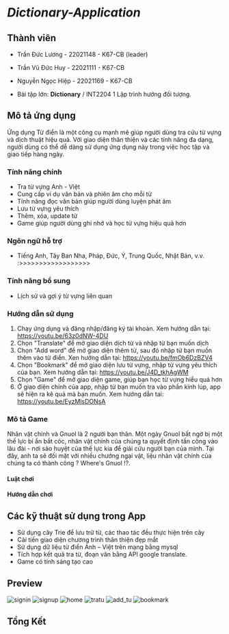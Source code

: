 # ***Dictionary-Application***

## **Thành viên**

+ Trần Đức Lương - 22021148 - K67-CB (leader)
+ Trần Vũ Đức Huy - 22021111 - K67-CB
+ Nguyễn Ngọc Hiệp - 22021169 - K67-CB

+ Bài tập lớn: **Dictionary** / INT2204 1	Lập trình hướng đối tượng.


## **Mô tả ứng dụng**
Ứng dụng Từ điển là một công cụ mạnh mẽ giúp người dùng tra cứu từ vựng và dịch thuật hiệu quả. Với giao diện thân thiện và các tính năng đa dạng, người dùng có thể dễ dàng sử dụng ứng dụng này trong việc học tập và giao tiếp hàng ngày.

### Tính năng chính
- Tra từ vựng Anh - Việt
- Cung cấp ví dụ văn bản và phiên âm cho mỗi từ
- Tính năng đọc văn bản giúp người dùng luyện phát âm
- Lưu từ vựng yêu thích
- Thêm, xóa, update từ
- Game giúp người dùng ghi nhớ và học từ vựng hiệu quả hơn

### Ngôn ngữ hỗ trợ
- Tiếng Anh, Tây Ban Nha, Pháp, Đức, Ý, Trung Quốc, Nhật Bản, v.v.
:>>>>>>>>>>>>>>>>>>
### Tính năng bổ sung
- Lịch sử và gợi ý từ vựng liên quan

### Hướng dẫn sử dụng
1. Chạy ứng dụng và đăng nhập/đăng ký tài khoản. Xem hướng dẫn tại:  https://youtu.be/63z0dNW-4DU
2. Chọn "Translate" để mở giao diện dịch từ và nhập từ bạn muốn dịch
3. Chọn "Add word" để mở giao diện thêm từ, sau đó nhập từ bạn muốn thêm vào từ điển. Xen hướng dẫn tại: https://youtu.be/fmOb6DzBZV4
4. Chọn "Bookmark" để mở giao diện lưu từ vựng, nhập từ vựng yêu thích của bạn. Xem hướng dẫn tại: https://youtu.be/J4D_tkhAgWM
5. Chọn "Game" để mở giao diện game, giúp bạn học từ vựng hiểu quả hơn
6. Ở giao diện chính của app, nhập từ bạn muốn tra vào phần kính lúp, app sẽ hiện ra kê quả mà bạn muốn. Xem hướng dẫn tai: https://youtu.be/EyzMisDONsA

### Mô tả Game
Nhân vật chính và Gnuol là 2 người bạn thân. Một ngày Gnuol bất ngờ bị một thế lực bí ẩn bắt cóc, nhân vật chính của chúng ta quyết định tấn công vào lâu đài - nơi sào huyệt của thế lực kia để giải cứu người bạn của mình. Tại đây, anh ta sẽ đối mặt với nhiều chướng ngại vật, liệu nhân vật chính của chúng ta có thành công ? Where's Gnuol !?.
#### Luật chơi
#### Hướng dẫn chơi 
## **Các kỹ thuật sử dụng trong App**

- Sử dụng cây Trie để lưu trữ từ, các thao tác đều thực hiện trên cây
- Cải tiến giao diện chương trình thân thiện đẹp mắt
- Sử dụng dữ liệu từ điển Anh – Việt trên mạng bằng mysql
- Tích hợp kết quả tra từ, đoạn văn bằng API google translate.
- Game có tính sáng tạo cao

## **Preview**
![signin](https://github.com/dluong1210/projectOOP_Dictionary/assets/145144451/1677a7c5-2dc5-4b55-995c-7722532f79f5)
![signup](https://github.com/dluong1210/projectOOP_Dictionary/assets/145144451/712c7745-5259-48a3-967f-204092045bdc)
![home](https://github.com/dluong1210/projectOOP_Dictionary/assets/145144451/9a8de8f2-6900-4710-8c0a-13da3d41f4c9)
![tratu](https://github.com/dluong1210/projectOOP_Dictionary/assets/145144451/8df67f33-0334-4e85-a736-06e0024c8d39)
![add_tu](https://github.com/dluong1210/projectOOP_Dictionary/assets/145144451/81403c67-d8ca-45ba-b1a1-25afac312c37)
![bookmark](https://github.com/dluong1210/projectOOP_Dictionary/assets/145144451/c86b28c2-8bc9-4412-ad0e-d09b374281b0)
## **Tổng Kết**

